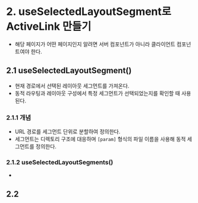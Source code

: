 # 2. useSelectedLayoutSegment로 ActiveLink 만들기
- 해당 페이지가 어떤 페이지인지 알려면 서버 컴포넌트가 아니라 클라이언트 컴포넌트여야 한다.

## 2.1 useSelectedLayoutSegment()
- 현재 경로에서 선택된 레이아웃 세그먼트를 가져온다.
- 동적 라우팅과 레이아웃 구성에서 특정 세그먼트가 선택되었는지를 확인할 때 사용된다.

### 2.1.1 개념
- URL 경로를 세그먼트 단위로 분할하여 정의한다.
- 세그먼트는 디렉토리 구조에 대응하며 `[param]` 형식의 파일 이름을 사용해 동적 세그먼트를 정의한다.

### 2.1.2 useSelectedLayoutSegments()
- 

## 2.2 